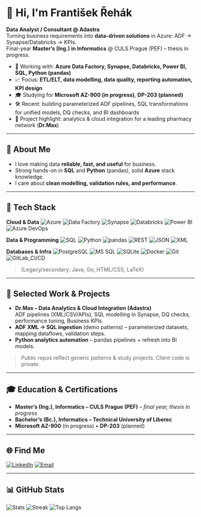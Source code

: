 # 👋 Hi, I'm František Řehák

**Data Analyst / Consultant @ Adastra**  
Turning business requirements into **data-driven solutions** in Azure: ADF → Synapse/Databricks -> KPIs.  
Final-year **Master’s (Ing.) in Informatics** @ CULS Prague (PEF) – thesis in progress.

- 🧪 Working with: **Azure Data Factory, Synapse, Databricks, Power BI, SQL, Python (pandas)**  
- 📈 Focus: **ETL/ELT, data modelling, data quality, reporting automation, KPI design**  
- 🎓 Studying for **Microsoft AZ-900 (in progress)**, **DP-203 (planned)**  
- 🛠️ Recent: building parameterized ADF pipelines, SQL transformations for unified models, DQ checks, and BI dashboards  
- 💊 Project highlight: analytics & cloud integration for a leading pharmacy network (**Dr.Max**)

---

## 💫 About Me
- I love making data **reliable, fast, and useful** for business.  
- Strong hands-on in **SQL** and **Python** (pandas), solid **Azure** stack knowledge.  
- I care about **clean modelling, validation rules, and performance**.

---

## 🧰 Tech Stack

**Cloud & Data**
![Azure](https://img.shields.io/badge/Azure-0089D6?logo=microsoft-azure&logoColor=white)
![Data Factory](https://img.shields.io/badge/Azure_Data_Factory-0062AD?logo=microsoft-azure&logoColor=white)
![Synapse](https://img.shields.io/badge/Azure_Synapse-0078D4?logo=azure-synapse-analytics&logoColor=white)
![Databricks](https://img.shields.io/badge/Databricks-FF3621?logo=databricks&logoColor=white)
![Power BI](https://img.shields.io/badge/Power_BI-F2C811?logo=powerbi&logoColor=black)
![Azure DevOps](https://img.shields.io/badge/Azure_DevOps-0078D7?logo=azure-devops&logoColor=white)

**Data & Programming**
![SQL](https://img.shields.io/badge/Advanced_SQL-025E8C?logo=postgresql&logoColor=white)
![Python](https://img.shields.io/badge/Python-3776AB?logo=python&logoColor=white)
![pandas](https://img.shields.io/badge/pandas-150458?logo=pandas&logoColor=white)
![REST](https://img.shields.io/badge/REST_APIs-000000)
![JSON](https://img.shields.io/badge/JSON-000000)
![XML](https://img.shields.io/badge/XML-000000)

**Databases & Infra**
![PostgreSQL](https://img.shields.io/badge/PostgreSQL-336791?logo=postgresql&logoColor=white)
![MS SQL](https://img.shields.io/badge/MS_SQL_Server-CC2927?logo=microsoft-sql-server&logoColor=white)
![SQLite](https://img.shields.io/badge/SQLite-003B57?logo=sqlite&logoColor=white)
![Docker](https://img.shields.io/badge/Docker-2496ED?logo=docker&logoColor=white)
![Git](https://img.shields.io/badge/Git-F05032?logo=git&logoColor=white)
![GitLab_CI/CD](https://img.shields.io/badge/GitLab_CI%2FCD-FC6D26?logo=gitlab&logoColor=white)

> (Legacy/secondary: Java, Go, HTML/CSS, LaTeX)

---

## 🔭 Selected Work & Projects
- **Dr.Max – Data Analytics & Cloud Integration (Adastra)**  
  ADF pipelines (XML/CSV/APIs), SQL modelling in Synapse, DQ checks, performance tuning, Business KPIs.
- **ADF XML → SQL ingestion** (demo patterns) – parameterized datasets, mapping dataflows, validation steps.
- **Python analytics automation** – pandas pipelines + refresh into BI models.

> Public repos reflect generic patterns & study projects. Client code is private.

---

## 🎓 Education & Certifications
- **Master’s (Ing.), Informatics – CULS Prague (PEF)** – *final year, thesis in progress*  
- **Bachelor’s (Bc.), Informatics – Technical University of Liberec**  
- **Microsoft AZ-900** (in progress) • **DP-203** (planned)

---

## 🌐 Find Me
[![LinkedIn](https://img.shields.io/badge/LinkedIn-%230077B5.svg?logo=linkedin&logoColor=white)](https://linkedin.com/in/frantisek-rehak)
[![Email](https://img.shields.io/badge/Email-fanda.rehak1%40gmail.com-red)](mailto:fanda.rehak1@gmail.com)

---

## 📊 GitHub Stats
![Stats](https://github-readme-stats.vercel.app/api?username=RehakFrantisek&theme=dark&hide_border=false&show_icons=true)
![Streak](https://github-readme-streak-stats.herokuapp.com/?user=RehakFrantisek&theme=dark&hide_border=false)
![Top Langs](https://github-readme-stats.vercel.app/api/top-langs/?username=RehakFrantisek&theme=dark&hide_border=false&layout=compact)

